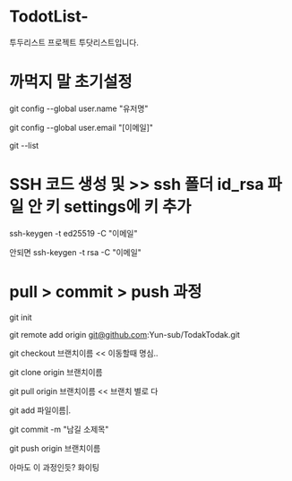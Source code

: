 # TodotList-
투두리스트 프로젝트 투닷리스트입니다. 

# 까먹지 말 초기설정
git config --global user.name "유저명"

git config --global user.email "[이메일]"

git --list

# SSH 코드 생성 및 >> ssh 폴더 id_rsa 파일 안 키 settings에 키 추가
ssh-keygen -t ed25519 -C "이메일" 

안되면 ssh-keygen -t rsa -C "이메일"

# pull > commit > push 과정
git init

git remote add origin git@github.com:Yun-sub/TodakTodak.git

git checkout 브랜치이름 << 이동할때 명심..

git clone origin 브랜치이름

git pull origin 브랜치이름 << 브랜치 별로 다 

git add 파일이름|.

git commit -m "남길 소제목"

git push origin 브랜치이름

아마도 이 과정인듯?
화이팅
